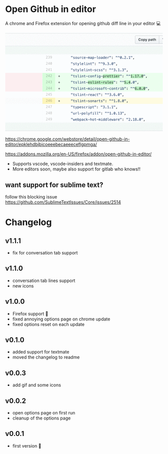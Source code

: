 # Open Github in editor

A chrome and Firefox extension for opening github diff line in your editor 💻

![](record.gif)

https://chrome.google.com/webstore/detail/open-github-in-editor/epklehdbjbicoeeebecaeeeceflgpmga/

https://addons.mozilla.org/en-US/firefox/addon/open-github-in-editor/

- Supports vscode, vscode-insiders and textmate.
- More editors soon, maybe also support for gitlab who knows!!

## want support for sublime text?

follow this blocking issue https://github.com/SublimeTextIssues/Core/issues/2514

# Changelog

## v1.1.1

- fix for conversation tab support

## v1.1.0

- conversation tab lines support
- new icons

## v1.0.0

- Firefox support 🎉
- fixed annoying options page on chrome update
- fixed options reset on each update

## v0.1.0

- added support for textmate
- moved the changelog to readme

## v0.0.3

- add gif and some icons

## v0.0.2

- open options page on first run
- cleanup of the options page

## v0.0.1

- first version 🎉
